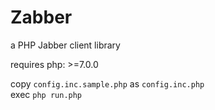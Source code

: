 Zabber
======

a PHP Jabber client library

requires
	php: >=7.0.0

copy `config.inc.sample.php` as `config.inc.php`  
exec `php run.php`
